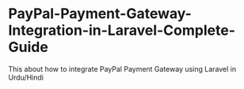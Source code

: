 # PayPal-Payment-Gateway-Integration-in-Laravel-Complete-Guide
This about how to integrate PayPal Payment Gateway using Laravel in Urdu/Hindi
